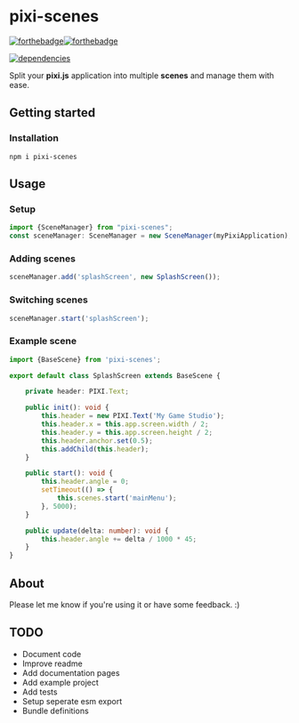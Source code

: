 # pixi-scenes
[![forthebadge](https://forthebadge.com/images/badges/built-with-love.svg)](https://forthebadge.com)[![forthebadge](https://forthebadge.com/images/badges/check-it-out.svg)](https://forthebadge.com)

[![dependencies](https://david-dm.org/florisdh/pixi-scenes.svg)](https://david-dm.org/florisdh/pixi-scenes)

Split your **pixi.js** application into multiple **scenes** and manage them with ease.

## Getting started

### Installation
```
npm i pixi-scenes
```

## Usage

### Setup
```ts
import {SceneManager} from "pixi-scenes";
const sceneManager: SceneManager = new SceneManager(myPixiApplication);
```

### Adding scenes
```ts
sceneManager.add('splashScreen', new SplashScreen());
```

### Switching scenes
```ts
sceneManager.start('splashScreen');
```

### Example scene
```ts
import {BaseScene} from 'pixi-scenes';

export default class SplashScreen extends BaseScene {

    private header: PIXI.Text;

    public init(): void {
        this.header = new PIXI.Text('My Game Studio');
        this.header.x = this.app.screen.width / 2;
        this.header.y = this.app.screen.height / 2;
        this.header.anchor.set(0.5);
        this.addChild(this.header);
    }

    public start(): void {
        this.header.angle = 0;
        setTimeout(() => {
            this.scenes.start('mainMenu');
        }, 5000);
    }

    public update(delta: number): void {
        this.header.angle += delta / 1000 * 45;
    }
}
```


## About
Please let me know if you're using it or have some feedback. :)

## TODO
- Document code
- Improve readme
- Add documentation pages
- Add example project
- Add tests
- Setup seperate esm export
- Bundle definitions
